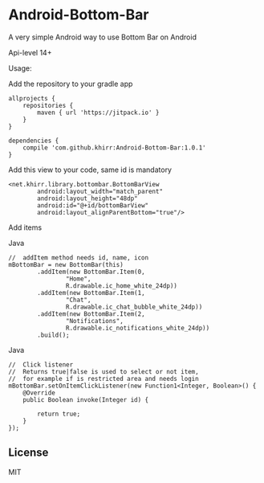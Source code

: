 # Android-Bottom-Bar
A very simple Android way to use Bottom Bar on Android

Api-level 14+

Usage:

Add the repository to your gradle app
```
allprojects {
    repositories {
        maven { url 'https://jitpack.io' }
    }
}

dependencies {
    compile 'com.github.khirr:Android-Bottom-Bar:1.0.1'
}
```

Add this view to your code, same id is mandatory
```
<net.khirr.library.bottombar.BottomBarView
        android:layout_width="match_parent"
        android:layout_height="48dp"
        android:id="@+id/bottomBarView"
        android:layout_alignParentBottom="true"/>
```

Add items

Java
```
//  addItem method needs id, name, icon 
mBottomBar = new BottomBar(this)
        .addItem(new BottomBar.Item(0,
                "Home",
                R.drawable.ic_home_white_24dp))
        .addItem(new BottomBar.Item(1,
                "Chat",
                R.drawable.ic_chat_bubble_white_24dp))
        .addItem(new BottomBar.Item(2,
                "Notifications",
                R.drawable.ic_notifications_white_24dp))
        .build();
```

Java
```
//  Click listener
//  Returns true|false is used to select or not item, 
//  for example if is restricted area and needs login
mBottomBar.setOnItemClickListener(new Function1<Integer, Boolean>() {
    @Override
    public Boolean invoke(Integer id) {

        return true;
    }
});
```

## License
MIT
